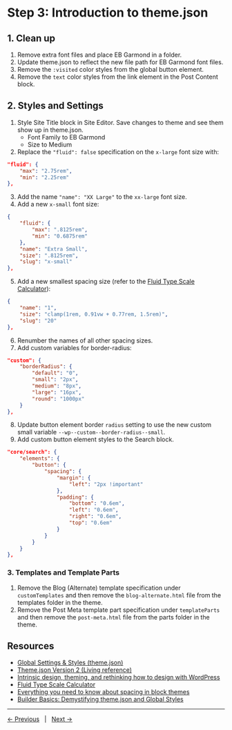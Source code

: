 # Step 3: Introduction to theme.json

## 1. Clean up
1. Remove extra font files and place EB Garmond in a folder.
2. Update theme.json to reflect the new file path for EB Garmond font files.
3. Remove the `:visited` color styles from the global button element.
4. Remove the `text` color styles from the link element in the Post Content block.

## 2. Styles and Settings
1. Style Site Title block in Site Editor. Save changes to theme and see them show up in theme.json.
    - Font Family to EB Garmond
    - Size to Medium
2. Replace the `"fluid": false` specification on the `x-large` font size with:

```json
"fluid": {
	"max": "2.75rem",
	"min": "2.25rem"
},
```
3. Add the name `"name": "XX Large"` to the `xx-large` font size.
4. Add a new `x-small` font size:
```json
{
	"fluid": {
		"max": ".8125rem",
		"min": "0.6875rem"
	},
	"name": "Extra Small",
	"size": ".8125rem",
	"slug": "x-small"
},
```
5. Add a new smallest spacing size (refer to the [Fluid Type Scale Calculator](https://www.fluid-type-scale.com/)):
```json
{
	"name": "1",
	"size": "clamp(1rem, 0.91vw + 0.77rem, 1.5rem)",
	"slug": "20"
},
```
6. Renumber the names of all other spacing sizes.
7. Add custom variables for border-radius:
```json
"custom": {
	"borderRadius": {
		"default": "0",
		"small": "2px",
		"medium": "8px",
		"large": "16px",
		"round": "1000px"
	}
},
```
8. Update button element border `radius` setting to use the new custom small variable `--wp--custom--border-radius--small`. 
9. Add custom button element styles to the Search block.
```json
"core/search": {
	"elements": {
		"button": {
			"spacing": {
				"margin": {
					"left": "2px !important"
				},
				"padding": {
					"bottom": "0.6em",
					"left": "0.6em",
					"right": "0.6em",
					"top": "0.6em"
				}
			}
		}
	}
},
```

### 3. Templates and Template Parts
1. Remove the Blog (Alternate) template specification under `customTemplates` and then remove the `blog-alternate.html` file from the templates folder in the theme.
2. Remove the Post Meta template part specification under `templateParts` and then remove the `post-meta.html` file from the parts folder in the theme.

## Resources
- [Global Settings & Styles (theme.json)](https://developer.wordpress.org/block-editor/how-to-guides/themes/theme-json/)
- [Theme.json Version 2 (Living reference)](https://developer.wordpress.org/block-editor/reference-guides/theme-json-reference/theme-json-living/)
- [Intrinsic design, theming, and rethinking how to design with WordPress](https://developer.wordpress.org/news/2023/02/intrinsic-design-theming-and-rethinking-how-to-design-with-wordpress/)
- [Fluid Type Scale Calculator](https://www.fluid-type-scale.com/)
- [Everything you need to know about spacing in block themes](https://developer.wordpress.org/news/2023/03/everything-you-need-to-know-about-spacing-in-block-themes/)
- [Builder Basics: Demystifying theme.json and Global Styles](https://wordpress.tv/2022/12/09/builder-basics-demystifying-theme-json-and-global-styles/)

---
[← Previous](/steps/step-2/readme.md) &nbsp;&nbsp;|&nbsp;&nbsp; [Next →](/steps/step-4/readme.md)


